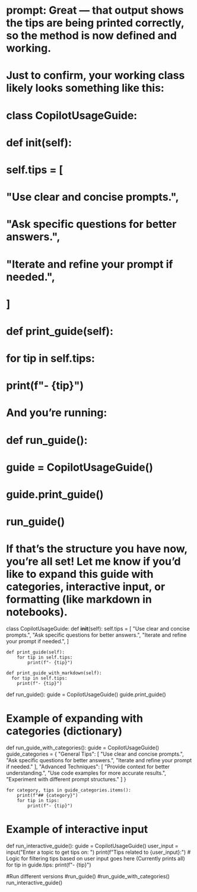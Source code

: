 # prompt: Great — that output shows the tips are being printed correctly, so the method is now defined and working.
# Just to confirm, your working class likely looks something like this:
# class CopilotUsageGuide:
#     def __init__(self):
#         self.tips = [
#             "Use clear and concise prompts.",
#             "Ask specific questions for better answers.",
#             "Iterate and refine your prompt if needed.",
#         ]
#     def print_guide(self):
#         for tip in self.tips:
#             print(f"- {tip}")
# And you’re running:
# def run_guide():
#     guide = CopilotUsageGuide()
#     guide.print_guide()
# run_guide()
# If that’s the structure you have now, you’re all set! Let me know if you’d like to expand this guide with categories, interactive input, or formatting (like markdown in notebooks).

class CopilotUsageGuide:
    def __init__(self):
        self.tips = [
            "Use clear and concise prompts.",
            "Ask specific questions for better answers.",
            "Iterate and refine your prompt if needed.",
        ]

    def print_guide(self):
        for tip in self.tips:
            print(f"- {tip}")

    def print_guide_with_markdown(self):
      for tip in self.tips:
        print(f"- {tip}")


def run_guide():
    guide = CopilotUsageGuide()
    guide.print_guide()

# Example of expanding with categories (dictionary)
def run_guide_with_categories():
    guide = CopilotUsageGuide()
    guide_categories = {
        "General Tips": [
            "Use clear and concise prompts.",
            "Ask specific questions for better answers.",
            "Iterate and refine your prompt if needed."
        ],
        "Advanced Techniques": [
            "Provide context for better understanding.",
            "Use code examples for more accurate results.",
            "Experiment with different prompt structures."
        ]
    }

    for category, tips in guide_categories.items():
        print(f"## {category}")
        for tip in tips:
            print(f"- {tip}")


# Example of interactive input
def run_interactive_guide():
    guide = CopilotUsageGuide()
    user_input = input("Enter a topic to get tips on: ")
    print(f"Tips related to {user_input}:")
    # Logic for filtering tips based on user input goes here (Currently prints all)
    for tip in guide.tips:
        print(f"- {tip}")


#Run different versions
#run_guide()
#run_guide_with_categories()
run_interactive_guide()
